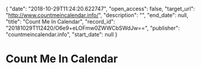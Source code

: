 {
  "date": "2018-10-29T11:24:20.622747", 
  "open_access": false, 
  "target_url": "http://www.countmeincalendar.info/", 
  "description": "", 
  "end_date": null, 
  "title": "Count Me In Calendar", 
  "record_id": "20181029T112420/O6e9+eLOFmw0ZWWCbSWdJw==", 
  "publisher": "countmeincalendar.info", 
  "start_date": null
}

# Count Me In Calendar


